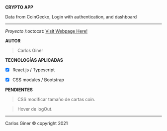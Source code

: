 **CRYPTO APP** 

Data from CoinGecko, Login with authentication, and dashboard

___________________________________________________________________________________________________________________________________________________________________________________

*Proyecto* /:octocat: [Visit Webpage Here!](http://CARLOSGINER.github.io/crypto_website)

**AUTOR**

> Carlos Giner 

**TECNOLOGÍAS APLICADAS**

- [x] React.js / Typescript
- [x] CSS modules / Bootstrap


**PENDIENTES**

> CSS modificar tamaño de cartas coin.  

> Hover de logOut.


__________________________________________________________________________________________________________________________________________________________________________________
Carlos Giner © copyright 2021
